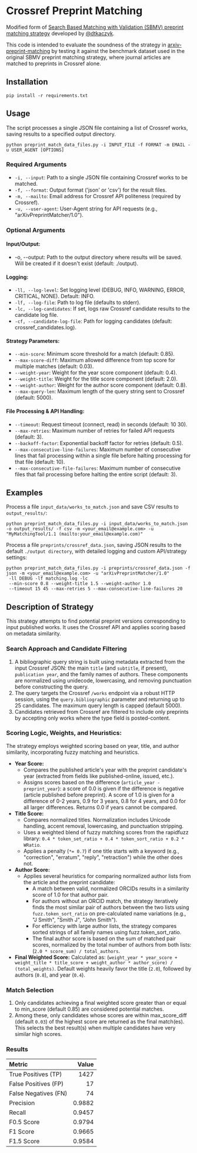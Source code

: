 # **Crossref Preprint Matching**

Modified form of [Search Based Matching with Validation (SBMV) preprint matching strategy](https://gitlab.com/crossref/labs/marple/-/blob/main/strategies_available/preprint_sbmv/strategy.py?ref_type=heads) developed by [@dtkaczyk](https://github.com/dtkaczyk). 

This code is intended to evaluate the soundness of the strategy in [arxiv-preprint-matching](https://github.com/cometadata/arxiv-preprint-matching) by testing it against the benchmark dataset used in the original SBMV preprint matching strategy, where journal articles are matched to preprints in Crossref alone.


## **Installation**
```
pip install -r requirements.txt
```
## **Usage**

The script processes a single JSON file containing a list of Crossref works, saving results to a specified output directory.

```
python preprint_match_data_files.py -i INPUT_FILE -f FORMAT -m EMAIL -u USER_AGENT [OPTIONS]
```
### **Required Arguments**

* `-i, --input`: Path to a single JSON file containing Crossref works to be matched.  
* `-f, --format`: Output format ('json' or 'csv') for the result files.  
* `-m, --mailto`: Email address for Crossref API politeness (required by Crossref).  
* `-u, --user-agent`: User-Agent string for API requests (e.g., "arXivPreprintMatcher/1.0").

### **Optional Arguments**

#### **Input/Output:**

* -o, --output: Path to the output directory where results will be saved. Will be created if it doesn't exist (default: ./output).

#### **Logging:**

* `-ll, --log-level`: Set logging level (DEBUG, INFO, WARNING, ERROR, CRITICAL, NONE). Default: INFO.  
* `-lf, --log-file`: Path to log file (defaults to stderr).  
* `-lc, --log-candidates`: If set, logs raw Crossref candidate results to the candidate log file.  
* `-cf, --candidate-log-file`: Path for logging candidates (default: crossref_candidates.log).

#### **Strategy Parameters:**

* `--min-score`: Minimum score threshold for a match (default: 0.85).  
* `--max-score-diff`: Maximum allowed difference from top score for multiple matches (default: 0.03).  
* `--weight-year`: Weight for the year score component (default: 0.4).  
* `--weight-title`: Weight for the title score component (default: 2.0).  
* `--weight-author`: Weight for the author score component (default: 0.8).  
* `--max-query-len`: Maximum length of the query string sent to Crossref (default: 5000).

#### **File Processing & API Handling:**

* `--timeout`: Request timeout (connect, read) in seconds (default: 10 30).  
* `--max-retries`: Maximum number of retries for failed API requests (default: 3).  
* `--backoff-factor`: Exponential backoff factor for retries (default: 0.5).  
* `--max-consecutive-line-failures`: Maximum number of consecutive lines that fail processing within a single file before halting processing for that file (default: 10).  
* `--max-consecutive-file-failures`: Maximum number of consecutive files that fail processing before halting the entire script (default: 3).

## **Examples**

Process a file `input_data/works_to_match.json` and save CSV results to `output_results/`:

```
python preprint_match_data_files.py -i input_data/works_to_match.json -o output_results/ -f csv -m <your_email@example.com> -u "MyMatchingTool/1.1 (mailto:your_email@example.com)"
```

Process a file `preprints/crossref_data.json`, saving JSON results to the default `./output directory`, with detailed logging and custom API/strategy settings:

```
python preprint_match_data_files.py -i preprints/crossref_data.json -f json -m <your_email@example.com> -u "arXivPreprintMatcher/1.0"   
 -ll DEBUG -lf matching.log -lc   
 --min-score 0.8 --weight-title 1.5 --weight-author 1.0   
 --timeout 15 45 --max-retries 5 --max-consecutive-line-failures 20
```

## **Description of Strategy**

This strategy attempts to find potential preprint versions corresponding to input published works. It uses the Crossref API and applies scoring based on metadata similarity.

### **Search Approach and Candidate Filtering**

1. A bibliographic query string is built using metadata extracted from the input Crossref JSON: the main `title` (and `subtitle`, if present), `publication year`, and the family names of authors. These components are normalized using unidecode, lowercasing, and removing punctuation before constructing the query.  
2. The query targets the Crossref `/works` endpoint via a robust HTTP session, using the `query.bibliographic` parameter and returning up to 25 candidates. The maximum query length is capped (default 5000).  
3. Candidates retrieved from Crossref are filtered to include only preprints by accepting only works where the type field is posted-content.

### **Scoring Logic, Weights, and Heuristics:**

The strategy employs weighted scoring based on year, title, and author similarity, incorporating fuzzy matching and heuristics.

* **Year Score:**  
  * Compares the published article's year with the preprint candidate's year (extracted from fields like published-online, issued, etc.).  
  * Assigns scores based on the difference (`article_year - preprint_year`): a score of 0.0 is given if the difference is negative (article published before preprint). A score of 1.0 is given for a difference of 0-2 years, 0.9 for 3 years, 0.8 for 4 years, and 0.0 for all larger differences. Returns 0.0 if years cannot be compared.  
* **Title Score:**  
  * Compares normalized titles. Normalization includes Unicode handling, accent removal, lowercasing, and punctuation stripping.  
  * Uses a weighted blend of fuzzy matching scores from the rapidfuzz library: `0.4 * token_set_ratio + 0.4 * token_sort_ratio + 0.2 * WRatio`.  
  * Applies a penalty (`*= 0.7`) if one title starts with a keyword (e.g., "correction", "erratum", "reply", "retraction") while the other does not.  
* **Author Score:**  
  * Applies several heuristics for comparing normalized author lists from the article and the preprint candidate:  
    * A match between valid, normalized ORCIDs results in a similarity score of 1.0 for that author pair.  
    * For authors without an ORCID match, the strategy iteratively finds the most similar pair of authors between the two lists using `fuzz.token_sort_ratio` on pre-calculated name variations (e.g., "J Smith", "Smith J", "John Smith").  
    * For efficiency with large author lists, the strategy compares sorted strings of all family names using fuzz.token_sort_ratio.  
    * The final author score is based on the sum of matched pair scores, normalized by the total number of authors from both lists: (`2.0 * score_sum) / total_authors`.  
* **Final Weighted Score:** Calculated as: (`weight_year * year_score + weight_title * title_score + weight_author * author_score) / (total_weights)`. Default weights heavily favor the title (`2.0`), followed by authors (`0.8`), and year (`0.4`).

### **Match Selection**

1. Only candidates achieving a final weighted score greater than or equal to min_score (default 0.85) are considered potential matches.  
2. Among these, only candidates whose scores are within max_score_diff (default `0.03`) of the highest score are returned as the final match(es). This selects the best result(s) when multiple candidates have very similar high scores.

### Results

| Metric                    |     Value |  
|:--------------------------|----------:|  
| True Positives (TP)       | 1427      |  
| False Positives (FP)      |   17      |  
| False Negatives (FN)      |   74      |  
| Precision                 |    0.9882 |  
| Recall                    |    0.9457 |  
| F0.5 Score                |    0.9794 |
| F1 Score                  |    0.9665 |
| F1.5 Score                |    0.9584 |

